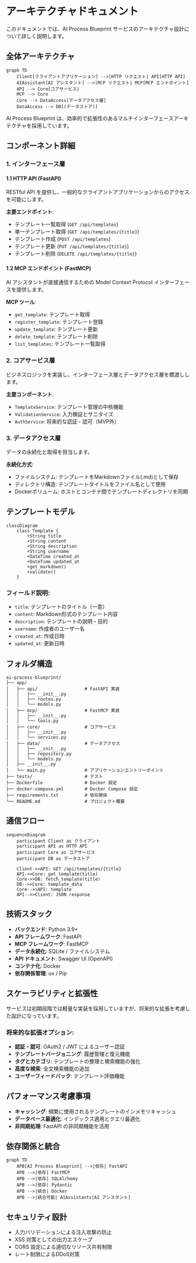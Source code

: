 # アーキテクチャドキュメント

このドキュメントでは、AI Process Blueprint サービスのアーキテクチャ設計について詳しく説明します。

## 全体アーキテクチャ

```mermaid
graph TD
    Client[クライアントアプリケーション] -->|HTTP リクエスト| API[HTTP API]
    AIAssistant[AI アシスタント] -->|MCP リクエスト| MCP[MCP エンドポイント]
    API --> Core[コアサービス]
    MCP --> Core
    Core --> DataAccess[データアクセス層]
    DataAccess --> DB[(データストア)]
```

AI Process Blueprint は、効率的で拡張性のあるマルチインターフェースアーキテクチャを採用しています。

## コンポーネント詳細

### 1. インターフェース層

#### 1.1 HTTP API (FastAPI)

RESTful API を提供し、一般的なクライアントアプリケーションからのアクセスを可能にします。

**主要エンドポイント**:
- テンプレート一覧取得 (`GET /api/templates`)
- 単一テンプレート取得 (`GET /api/templates/{title}`)
- テンプレート作成 (`POST /api/templates`)
- テンプレート更新 (`PUT /api/templates/{title}`)
- テンプレート削除 (`DELETE /api/templates/{title}`)

#### 1.2 MCP エンドポイント (FastMCP)

AI アシスタントが直接通信するための Model Context Protocol インターフェースを提供します。

**MCP ツール**:
- `get_template`: テンプレート取得
- `register_template`: テンプレート登録
- `update_template`: テンプレート更新
- `delete_template`: テンプレート削除
- `list_templates`: テンプレート一覧取得

### 2. コアサービス層

ビジネスロジックを実装し、インターフェース層とデータアクセス層を橋渡しします。

**主要コンポーネント**:
- `TemplateService`: テンプレート管理の中核機能
- `ValidationService`: 入力検証とサニタイズ
- `AuthService`: 将来的な認証・認可（MVP外）

### 3. データアクセス層

データの永続化と取得を担当します。

**永続化方式**:
- ファイルシステム: テンプレートをMarkdownファイル(.md)として保存
- ディレクトリ構造: テンプレートタイトルをファイル名として使用
- Dockerボリューム: ホストとコンテナ間でテンプレートディレクトリを同期

## テンプレートモデル

```mermaid
classDiagram
    class Template {
        +String title
        +String content
        +String description
        +String username
        +DateTime created_at
        +DateTime updated_at
        +get_markdown()
        +validate()
    }
```

### フィールド説明:
- `title`: テンプレートのタイトル（一意）
- `content`: Markdown形式のテンプレート内容
- `description`: テンプレートの説明・目的
- `username`: 作成者のユーザー名
- `created_at`: 作成日時
- `updated_at`: 更新日時

## フォルダ構造

```
ai-process-blueprint/
├── app/
│   ├── api/                  # FastAPI 実装
│   │   ├── __init__.py
│   │   ├── routes.py
│   │   └── models.py
│   ├── mcp/                  # FastMCP 実装
│   │   ├── __init__.py
│   │   └── tools.py
│   ├── core/                 # コアサービス
│   │   ├── __init__.py
│   │   └── services.py
│   ├── data/                 # データアクセス
│   │   ├── __init__.py
│   │   ├── repository.py
│   │   └── models.py
│   ├── __init__.py
│   └── main.py               # アプリケーションエントリーポイント
├── tests/                    # テスト
├── Dockerfile                # Docker 設定
├── docker-compose.yml        # Docker Compose 設定
├── requirements.txt          # 依存関係
└── README.md                 # プロジェクト概要
```

## 通信フロー

```mermaid
sequenceDiagram
    participant Client as クライアント
    participant API as HTTP API
    participant Core as コアサービス
    participant DB as データストア
    
    Client->>API: GET /api/templates/{title}
    API->>Core: get_template(title)
    Core->>DB: fetch_template(title)
    DB-->>Core: template_data
    Core-->>API: template
    API-->>Client: JSON response
```

## 技術スタック

- **バックエンド**: Python 3.9+
- **API フレームワーク**: FastAPI
- **MCP フレームワーク**: FastMCP
- **データ永続化**: SQLite / ファイルシステム
- **API ドキュメント**: Swagger UI (OpenAPI)
- **コンテナ化**: Docker
- **依存関係管理**: uv / Pip

## スケーラビリティと拡張性

サービスは初期段階では軽量な実装を採用していますが、将来的な拡張を考慮した設計になっています。

### 将来的な拡張オプション:
- **認証・認可**: OAuth2 / JWT によるユーザー認証
- **テンプレートバージョニング**: 履歴管理と復元機能
- **タグとカテゴリ**: テンプレートの整理と検索機能の強化
- **高度な検索**: 全文検索機能の追加
- **ユーザーフィードバック**: テンプレート評価機能

## パフォーマンス考慮事項

- **キャッシング**: 頻繁に使用されるテンプレートのインメモリキャッシュ
- **データベース最適化**: インデックス適用とクエリ最適化
- **非同期処理**: FastAPI の非同期機能を活用

## 依存関係と統合

```mermaid
graph TD
    APB[AI Process Blueprint] -->|依存| FastAPI
    APB -->|依存| FastMCP
    APB -->|依存| SQLAlchemy
    APB -->|依存| Pydantic
    APB -->|統合| Docker
    APB -->|統合可能| AIAssistants[AI アシスタント]
```

## セキュリティ設計

- 入力バリデーションによる注入攻撃の防止
- XSS 対策としての出力エスケープ
- CORS 設定による適切なリソース共有制限
- レート制限によるDDoS対策